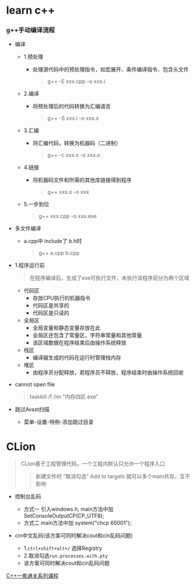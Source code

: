 # learn c++



### g++手动编译流程


+ 编译
  + 1.预处理
    + 处理源代码中的预处理指令，如宏展开、条件编译指令、包含头文件
      > g++ -E xxx.cpp -o xxx.i
  + 2.编译
    + 将预处理后的代码转换为汇编语言
      > g++ -S xxx.i -o xxx.s
  + 3.汇编
    + 将汇编代码，转换为机器码（二进制）
      > g++ -c xxx.s -o xxx.o
  + 4.链接
    + 将机器码文件和所需的其他库链接得到程序
      > g++ xxx.o -o xxx

  + 5.一步到位
    > g++ xxx.cpp -o xxx.exe


+ 多文件编译
  + a.cpp中 include了 b.h时
    > g++ a.cpp b.cpp










+ 1.程序运行前
  > 在程序编译后，生成了exe可执行文件，未执行该程序前分为两个区域
	+ 代码区
		- 存放CPU执行的机器指令
		- 代码区是共享的
		- 代码区是只读的
	+ 全局区
		- 全局变量和静态变量存放在此
		- 全局区还包含了常量区，字符串常量和其他常量
		- 该区域数据在程序结束后由操作系统释放
	+ 栈区
		- 编译器生成的代码在运行时管理栈内存
	+ 堆区
		- 由程序员分配释放，若程序员不释放，程序结束时由操作系统回收



+ cannot open file
  > taskkill /f /im "内存四区.exe"




+ 跳过Avast扫描
	+ 菜单-设置-特例-添加跳过目录



# CLion

> CLion基于工程管理代码，一个工程内默认只允许一个程序入口
>> 新建文件时 “取消勾选” Add to targets 就可以多个main共存，互不影响

+ 控制台乱码
  + 方式一 引入windows.h, main方法中加 SetConsoleOutputCP(CP_UTF8);
  + 方式二 main方法中加 system("chcp 65001");


+ cin中文乱码(该方案可同时解决cout和cin乱码问题)
	+ 1.`ctrl+shift+alt+/` 选择Registry
	+ 2.取消勾选`run.processes.with.pty`
	+ 该方案可同时解决cout和cin乱码问题
	








[C++一套通关系列课程](https://www.yuque.com/embheima/newcpp)
